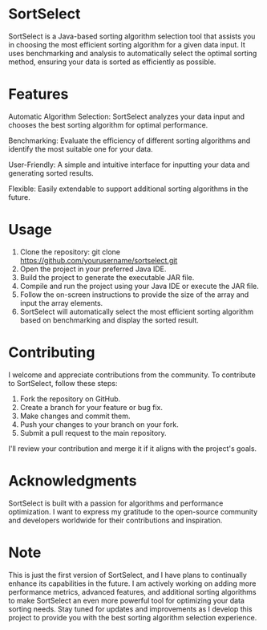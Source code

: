 # SortSelect

SortSelect is a Java-based sorting algorithm selection tool that assists you in choosing the most efficient sorting algorithm for a given data input. 
It uses benchmarking and analysis to automatically select the optimal sorting method, ensuring your data is sorted as efficiently as possible.

# Features

Automatic Algorithm Selection: SortSelect analyzes your data input and chooses the best sorting algorithm for optimal performance.

Benchmarking: Evaluate the efficiency of different sorting algorithms and identify the most suitable one for your data.

User-Friendly: A simple and intuitive interface for inputting your data and generating sorted results.

Flexible: Easily extendable to support additional sorting algorithms in the future.

# Usage

1. Clone the repository: git clone https://github.com/yourusername/sortselect.git
2. Open the project in your preferred Java IDE.
3. Build the project to generate the executable JAR file.
4. Compile and run the project using your Java IDE or execute the JAR file.
5. Follow the on-screen instructions to provide the size of the array and input the array elements.
6. SortSelect will automatically select the most efficient sorting algorithm based on benchmarking and display the sorted result.


# Contributing

I welcome and appreciate contributions from the community. To contribute to SortSelect, follow these steps:
1. Fork the repository on GitHub.
2. Create a branch for your feature or bug fix.
3. Make changes and commit them.
4. Push your changes to your branch on your fork.
5. Submit a pull request to the main repository.
   
I'll review your contribution and merge it if it aligns with the project's goals.

# Acknowledgments

SortSelect is built with a passion for algorithms and performance optimization. I want to express my gratitude to the open-source community and developers worldwide for their contributions and inspiration.

# Note

This is just the first version of SortSelect, and I have plans to continually enhance its capabilities in the future.
I am actively working on adding more performance metrics, advanced features, and additional sorting algorithms to make SortSelect an even more powerful tool for optimizing your data sorting needs. 
Stay tuned for updates and improvements as I develop this project to provide you with the best sorting algorithm selection experience.
